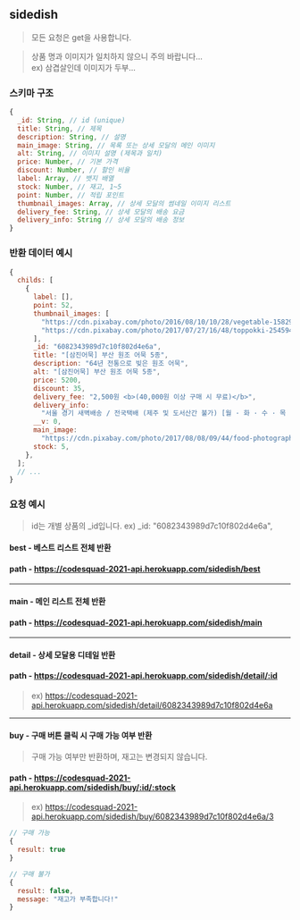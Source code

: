 ## sidedish

> 모든 요청은 get을 사용합니다.

> 상품 명과 이미지가 일치하지 않으니 주의 바랍니다...  
> ex) 삼겹살인데 이미지가 두부...

### 스키마 구조

```js
{
  _id: String, // id (unique)
  title: String, // 제목
  description: String, // 설명
  main_image: String, // 목록 또는 상세 모달의 메인 이미지
  alt: String, // 이미지 설명 (제목과 일치)
  price: Number, // 기본 가격
  discount: Number, // 할인 비율
  label: Array, // 뱃지 배열
  stock: Number, // 재고, 1~5
  point: Number, // 적립 포인트
  thumbnail_images: Array, // 상세 모달의 썸네일 이미지 리스트
  delivery_fee: String, // 상세 모달의 배송 요금
  delivery_info: String // 상세 모달의 배송 정보
}
```

### 반환 데이터 예시

```javascript
{
  childs: [
    {
      label: [],
      point: 52,
      thumbnail_images: [
        "https://cdn.pixabay.com/photo/2016/08/10/10/28/vegetable-1582920__340.jpg",
        "https://cdn.pixabay.com/photo/2017/07/27/16/48/toppokki-2545943__340.jpg",
      ],
      _id: "6082343989d7c10f802d4e6a",
      title: "[삼진어묵] 부산 원조 어묵 5종",
      description: "64년 전통으로 빚은 원조 어묵",
      alt: "[삼진어묵] 부산 원조 어묵 5종",
      price: 5200,
      discount: 35,
      delivery_fee: "2,500원 <b>(40,000원 이상 구매 시 무료)</b>",
      delivery_info:
        "서울 경기 새벽배송 / 전국택배 (제주 및 도서산간 불가) [월 · 화 · 수 · 목 · 금 · 토] 수령 가능한 상품입니다",
      __v: 0,
      main_image:
        "https://cdn.pixabay.com/photo/2017/08/08/09/44/food-photography-2610865__340.jpg",
      stock: 5,
    },
  ];
  // ...
}
```

### 요청 예시

> id는 개별 상품의 _id입니다. 
> ex) _id: "6082343989d7c10f802d4e6a",

#### **best** - 베스트 리스트 전체 반환

#### path - https://codesquad-2021-api.herokuapp.com/sidedish/best

---

#### main - 메인 리스트 전체 반환

#### path - https://codesquad-2021-api.herokuapp.com/sidedish/main

---

#### detail - 상세 모달용 디테일 반환

#### path - https://codesquad-2021-api.herokuapp.com/sidedish/detail/:id  
> ex) https://codesquad-2021-api.herokuapp.com/sidedish/detail/6082343989d7c10f802d4e6a  

---

#### buy - 구매 버튼 클릭 시 구매 가능 여부 반환

> 구매 가능 여부만 반환하며, 재고는 변경되지 않습니다.

#### path - https://codesquad-2021-api.herokuapp.com/sidedish/buy/:id/:stock  
> ex) https://codesquad-2021-api.herokuapp.com/sidedish/buy/6082343989d7c10f802d4e6a/3

```js
// 구매 가능
{
  result: true
}

// 구매 불가
{
  result: false,
  message: "재고가 부족합니다!"
}
```
